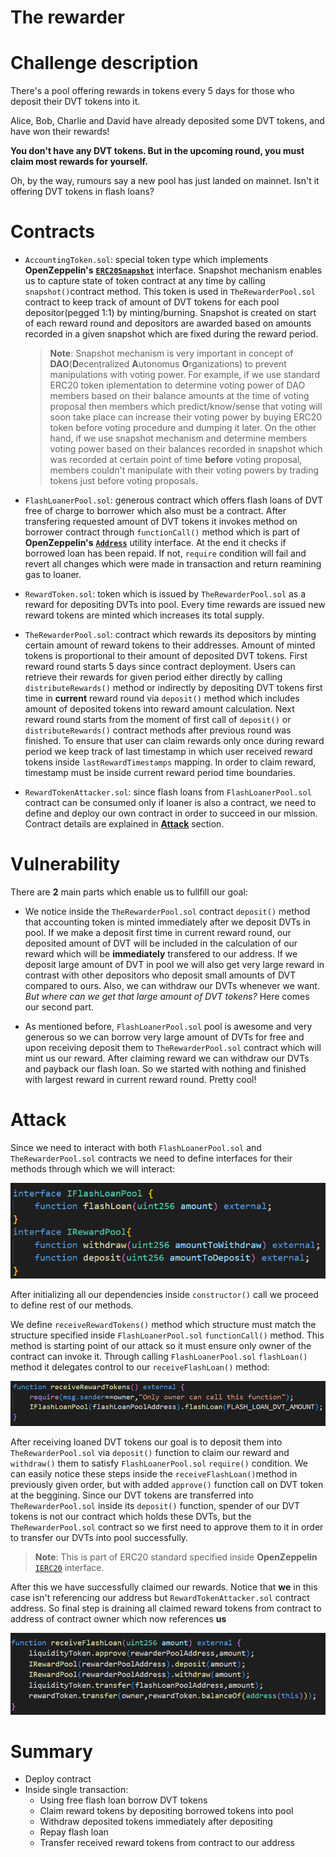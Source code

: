 # The rewarder
# Challenge description
 There's a pool offering rewards in tokens every 5 days for those who deposit their DVT tokens into it. 
 
 Alice, Bob, Charlie and David have already deposited some DVT tokens, and have won their rewards!
 
 **You don't have any DVT tokens. But in the upcoming round, you must claim most rewards for yourself.**  
 
 Oh, by the way, rumours say a new pool has just landed on mainnet. Isn't it offering DVT tokens in flash loans? 
# Contracts
- `AccountingToken.sol`: special token type which implements **OpenZeppelin's** [**`ERC20Snapshot`**](https://docs.openzeppelin.com/contracts/3.x/api/token/erc20#ERC20Snapshot)  interface. Snapshot mechanism enables us to capture state of token contract at any time by calling `snapshot()`contract method. This token is used in  `TheRewarderPool.sol` contract to keep track of amount of DVT tokens for each pool depositor(pegged 1:1) by minting/burning. Snapshot is created on start of each reward round and depositors are awarded based on amounts recorded in a given snapshot which are fixed during the reward period.

    >**Note**: Snapshot mechanism is very important in concept of **DAO**(**D**ecentralized **A**utonomus **O**rganizations) to prevent manipulations with voting power. For example, if we use standard ERC20 token iplementation to determine voting power of DAO members based on their balance amounts at the time of voting proposal then members which predict/know/sense that voting will soon take place can increase their voting power by buying ERC20 token before voting procedure and dumping it later. On the other hand, if we use snapshot mechanism and determine members voting power based on their balances recorded in snapshot which was recorded at certain point of time **before** voting proposal, members couldn't manipulate with their voting powers by trading tokens just before voting proposals.

- `FlashLoanerPool.sol`: generous contract which offers flash loans of DVT free of charge to borrower which also must be a contract. After transfering requested amount of DVT tokens it invokes method on borrower contract through `functionCall()` method which is part of **OpenZeppelin's** [**`Address`**](https://docs.openzeppelin.com/contracts/3.x/api/utils#Address-functionCall-address-bytes-) utility interface. At the end it checks if borrowed loan has been repaid. If not, `require` condition will fail and revert all changes which were made in transaction and return reamining gas to loaner. 

- `RewardToken.sol`: token which is issued by `TheRewarderPool.sol` as a reward for depositing DVTs into pool. Every time rewards are issued new reward tokens are minted which increases its total supply.

- `TheRewarderPool.sol`: contract which rewards its depositors by minting certain amount of reward tokens to their addresses. Amount of minted tokens is proportional to their amount of deposited DVT tokens. First reward round starts 5 days since contract deployment. Users can retrieve their rewards for given period either directly by calling `distributeRewards()` method or indirectly by depositing DVT tokens first time in **current** reward round via `deposit()` method which includes amount of deposited tokens into reward amount calculation. Next reward round starts from the moment of first call of `deposit()` or `distributeRewards()` contract methods after previous round was finished. To ensure that user can claim rewards only once during reward period we keep track of last timestamp in which user received reward tokens inside `lastRewardTimestamps` mapping. In order to claim reward, timestamp must be inside current reward period time boundaries.

- `RewardTokenAttacker.sol`: since flash loans from `FlashLoanerPool.sol` contract can be consumed only if loaner is also a contract, we need to define and deploy our own contract in order to succeed in our mission. Contract details are explained in [**Attack**](#Attack) section.
# Vulnerability
There are **2** main parts which enable us to fullfill our goal:

- We notice inside the `TheRewarderPool.sol` contract `deposit()` method that accounting token is minted immediately after we deposit DVTs in pool. If we make a deposit first time in current reward round, our deposited amount of DVT will be included in the calculation of our reward which will be **immediately** transfered to our address. If we deposit large amount of DVT in pool we will also get very large reward in contrast with other depositors who deposit small amounts of DVT compared to ours. Also, we can withdraw our DVTs whenever we want. *But where can we get that large amount of DVT tokens?* Here comes our second part.

- As mentioned before, `FlashLoanerPool.sol` pool is awesome and very generous so we can borrow very large amount of DVTs for free and upon receiving deposit them to `TheRewarderPool.sol` contract which will mint us our reward. After claiming reward we can withdraw our DVTs and payback our flash loan. So we started with nothing and finished with largest reward in current reward round. Pretty cool!
# Attack
Since we need to interact with both `FlashLoanerPool.sol` and `TheRewarderPool.sol` contracts we need to define interfaces for their methods through which we will interact:

![Contract Interfaces](../../images/rewarder/rewarder-img-1.PNG)

After initializing all our dependencies inside `constructor()` call we proceed to define rest of our methods.

We define `receiveRewardTokens()` method which structure must match the structure specified inside `FlashLoanerPool.sol`  `functionCall()` method. This method is starting point of our attack so it must ensure only owner of the contract can invoke it. Through calling `FlashLoanerPool.sol`  `flashLoan()` method it delegates control to our `receiveFlashLoan()` method:

![receiveRewardTokens() method](../../images/rewarder/rewarder-img-2.PNG)

After receiving loaned DVT tokens our goal is to deposit them into `TheRewarderPool.sol` via `deposit()` function to claim our reward and `withdraw()` them  to satisfy `FlashLoanerPool.sol` `require()` condition. We can easily notice these steps inside the `receiveFlashLoan()`method in previously given order, but with added `approve()` function call on DVT token at the beggining. Since our DVT tokens are transferred into `TheRewarderPool.sol` inside its `deposit()` function, spender of our DVT tokens is not our contract which holds these DVTs, but the `TheRewarderPool.sol` contract so we first need to approve them to it in order to transfer our DVTs into pool successfully.

>**Note**: This is part of ERC20 standard specified inside **OpenZeppelin** [`IERC20`](https://docs.openzeppelin.com/contracts/3.x/api/token/erc20#IERC20) interface.
    
After this we have successfully claimed our rewards. Notice that **we** in this case isn't referencing our address but `RewardTokenAttacker.sol` contract address. So final step is draining all claimed reward tokens from contract to address of contract owner which now references **us**

![receiveFlashLoan() method](../../images/rewarder/rewarder-img-3.PNG)
# Summary
- Deploy contract
- Inside single transaction:
    - Using free flash loan borrow DVT tokens
    - Claim reward tokens by depositing borrowed tokens into pool
    - Withdraw deposited tokens immediately after depositing
    - Repay flash loan
    - Transfer received reward tokens from contract to our address
